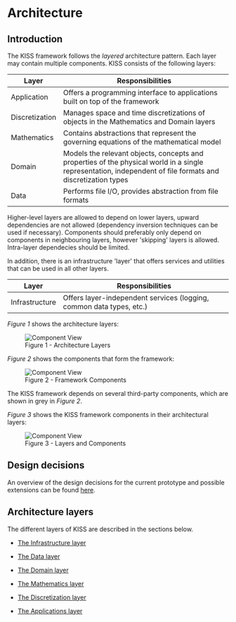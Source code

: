 # Architecture

## Introduction

The KISS framework follows the *layered* architecture pattern. Each layer may contain multiple components. KISS consists of the following layers:

| Layer | Responsibilities |
|-------|------------------|
| Application | Offers a programming interface to applications built on top of the framework |
| Discretization | Manages space and time discretizations of objects in the Mathematics and Domain layers |
| Mathematics | Contains abstractions that represent the governing equations of the mathematical model |
| Domain | Models the relevant objects, concepts and properties of the physical world in a single representation, independent of file formats and discretization types |
| Data | Performs file I/O, provides abstraction from file formats |

Higher-level layers are allowed to depend on lower layers, upward dependencies are not allowed (dependency inversion techniques can be used if necessary). Components should preferably only depend on components in neighbouring layers, however 'skipping' layers is allowed. Intra-layer dependecies should be limited.

In addition, there is an infrastructure 'layer' that offers services and utilities that can be used in all other layers.

| Layer | Responsibilities |
|-------|------------------|
| Infrastructure | Offers layer-independent services (logging, common data types, etc.) |

*Figure 1* shows the architecture layers:

<figure>
  <img src="images/architecture_layers.png" alt="Component View">
  <figcaption>Figure 1 - Architecture Layers</figcaption>
</figure>

*Figure 2* shows the components that form the framework:

<figure>
  <img src="images/framework_components.png" alt="Component View">
  <figcaption>Figure 2 - Framework Components</figcaption>
</figure>

The KISS framework depends on several third-party components, which are shown in grey in *Figure 2*.

*Figure 3* shows the KISS framework components in their architectural layers:

<figure>
  <img src="images/layers_with_components.png" alt="Component View">
  <figcaption>Figure 3 - Layers and Components</figcaption>
</figure>


## Design decisions

An overview of the design decisions for the current prototype and possible extensions can be found [here](design_decisions.md).

## Architecture layers

The different layers of KISS are described in the sections below.

- [The Infrastructure layer](../Framework/Infrastructure/readme.md)

- [The Data layer](../Framework/Data/readme.md)

- [The Domain layer](../Framework/Domain/readme.md)

- [The Mathematics layer](../Framework/Math/readme.md)

- [The Discretization layer](../Framework/Discretization/readme.md)

- [The Applications layer](../Applications/readme.md)
